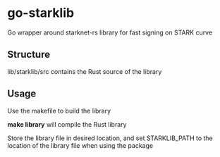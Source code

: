 # go-starklib
Go wrapper around starknet-rs library for fast signing on STARK curve

## Structure
lib/starklib/src contains the Rust source of the library

## Usage
Use the makefile to build the library

**make library**    will compile the Rust library

Store the library file in desired location, and set STARKLIB_PATH to the location of the library file when using the package
